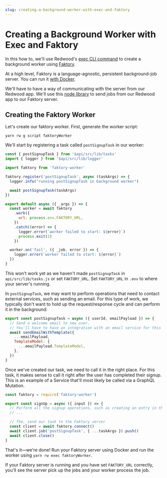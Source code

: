 ```yaml
---
slug: creating-a-background-worker-with-exec-and-faktory
---
```


# Creating a Background Worker with Exec and Faktory

In this how to, we'll use Redwood's [exec CLI command](cli-commands.md#exec) to create a background worker using [Faktory](https://contribsys.com/faktory/).

At a high level, Faktory is a language-agnostic, persistent background-job server.
You can run it [with Docker](https://github.com/contribsys/faktory/wiki/Docker).

We'll have to have a way of communicating with the server from our Redwood app.
We'll use this [node library](https://github.com/jbielick/faktory_worker_node) to send jobs from our Redwood app to our Faktory server.

## Creating the Faktory Worker

Let's create our faktory worker.
First, generate the worker script:

```
yarn rw g script faktoryWorker
```

We'll start by registering a task called `postSignupTask` in our worker:

```javascript title="scripts/faktoryWorker.js"
const { postSignupTask } from '$api/src/lib/tasks'
import { logger } from '$api/src/lib/logger'

import faktory from 'faktory-worker'

faktory.register('postSignupTask', async (taskArgs) => {
  logger.info("running postSignupTask in background worker")

  await postSignupTask(taskArgs)
})

export default async ({ _args }) => {
  const worker = await faktory
    .work({
      url: process.env.FAKTORY_URL,
    })
    .catch((error) => {
      logger.error(`worker failed to start: ${error}`)
      process.exit(1)
    })

  worker.on('fail', ({ _job, error }) => {
    logger.error(`worker failed to start: ${error}`)
  })
}
```

This won't work yet as we haven't made `postSignupTask` in `api/src/lib/tasks.js` or set `FAKTORY_URL`.
Set `FAKTORY_URL` in `.env` to where your server's running.

In `postSignupTask`, we may want to perform operations that need to contact external services, such as sending an email.
For this type of work, we typically don't want to hold up the request/response cycle and can perform it in the background:

```javascript title="api/src/lib/tasks.js"
export const postSignupTask = async ({ userId, emailPayload }) => {
  // Send a welcome email to new user.
  // You'll have to have an integration with an email service for this to work.
  await sendEmailWithTemplate({
    ...emailPayload,
    TemplateModel: {
      ...emailPayload.TemplateModel,
    },
  })
}
```

Once we've created our task, we need to call it in the right place.
For this task, it makes sense to call it right after the user has completed their signup.
This is an example of a Service that'll most likely be called via a GraphQL Mutation.

```javascript title="src/services/auth/auth.js"
const faktory = require('faktory-worker')

export const signUp = async ({ input }) => {
  // Perform all the signup operations, such as creating an entry in the DB and auth provider
  // ...

  // The, send our task to the Faktory server
  const client = await faktory.connect()
  await client.job('postSignupTask', { ...taskArgs }).push()
  await client.close()
}
```

That's it—we're done!
Run your Faktory server using Docker and run the worker using `yarn rw exec faktoryWorker`.

If your Faktory server is running and you have set `FAKTORY_URL` correctly, you'll see the server pick up the jobs and your worker process the job.

